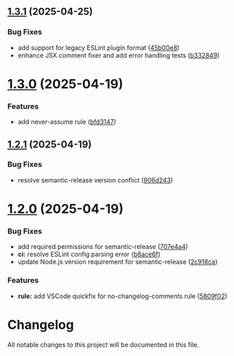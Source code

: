 ## [1.3.1](https://github.com/cahaseler/eslint-plugin-vibe-check/compare/v1.3.0...v1.3.1) (2025-04-25)


### Bug Fixes

* add support for legacy ESLint plugin format ([45b00e8](https://github.com/cahaseler/eslint-plugin-vibe-check/commit/45b00e8228eab263c1181f35d477f7a3e0454bd5))
* enhance JSX comment fixer and add error handling tests ([b332849](https://github.com/cahaseler/eslint-plugin-vibe-check/commit/b33284941200484b1150d4b4a83b9d683a785ade))

# [1.3.0](https://github.com/cahaseler/eslint-plugin-vibe-check/compare/v1.2.1...v1.3.0) (2025-04-19)


### Features

* add never-assume rule ([bfd3147](https://github.com/cahaseler/eslint-plugin-vibe-check/commit/bfd31475357e7da409edf691d0ca15fe48d89a6a))

## [1.2.1](https://github.com/cahaseler/eslint-plugin-vibe-check/compare/v1.2.0...v1.2.1) (2025-04-19)


### Bug Fixes

* resolve semantic-release version conflict ([906d243](https://github.com/cahaseler/eslint-plugin-vibe-check/commit/906d243c63b6a56648c17ba35029e20ae2e03602))

# [1.2.0](https://github.com/cahaseler/eslint-plugin-vibe-check/compare/v1.1.0...v1.2.0) (2025-04-19)


### Bug Fixes

* add required permissions for semantic-release ([707e4a4](https://github.com/cahaseler/eslint-plugin-vibe-check/commit/707e4a426bfc4734eaa4fdf87924475172433655))
* **ci:** resolve ESLint config parsing error ([b8ace6f](https://github.com/cahaseler/eslint-plugin-vibe-check/commit/b8ace6f1d0559800b7e24a20b6fceb4fdcf6673d))
* update Node.js version requirement for semantic-release ([2c918ca](https://github.com/cahaseler/eslint-plugin-vibe-check/commit/2c918caaf2abf394b9b4ded0968ea43ce32ae3a6))


### Features

* **rule:** add VSCode quickfix for no-changelog-comments rule ([5809f02](https://github.com/cahaseler/eslint-plugin-vibe-check/commit/5809f0261c2a5551f309ef4da542443559d0c60b))

# Changelog

All notable changes to this project will be documented in this file.
